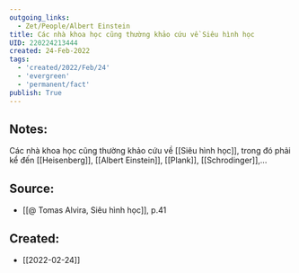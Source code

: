 ```yaml
---
outgoing_links:
  - Zet/People/Albert Einstein
title: Các nhà khoa học cũng thường khảo cứu về Siêu hình học
UID: 220224213444
created: 24-Feb-2022
tags:
  - 'created/2022/Feb/24'
  - 'evergreen'
  - 'permanent/fact'
publish: True
---
```

## Notes:
Các nhà khoa học cũng thường khảo cứu về [[Siêu hình học]], trong đó phải kể đến [[Heisenberg]], [[Albert Einstein]], [[Plank]], [[Schrodinger]],...

## Source:
- [[@ Tomas Alvira, Siêu hình học]], p.41





## Created:
- [[2022-02-24]]
